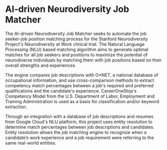 # AI-driven Neurodiversity Job Matcher
The AI-driven Neurodiversity Job Matcher seeks to automate the job seeker-job position matching process for the Stanford Neurodiversity Project's Neurodiversity at Work clinical trial. The Natural Language Processing (NLU) based matching algorithm aims to generate optimal matches for all job seekers and positions to maximize the potential of neurodiverse individuals by matching them with job positions based on their overall strengths and experiences. 

The engine compares job descriptions with O*NET, a national database of occupational information, and use cross-comparison methods to extract competency match percentages between a job's required and preferred qualifications and the candidate's experience. CareerOneStop's Competency Model from the U.S. Department of Labor, Employment and Training Administration is used as a basis for classification and/or keyword extraction.

Through an integration with a database of job descriptions and resumes from Google Cloud's NLU platform, this project uses entity resolution to determine match percentages between job descriptions and candidates. Entity resolution allows the job matching engine to recognize when a candidate’s work experience and a job requirement were referring to the same real-world entities.
